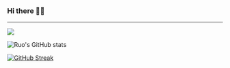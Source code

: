 ### Hi there 👋🏻
---------------------------
![](https://komarev.com/ghpvc/?username=ruo2019&color=9d33e8)

![Ruo's GitHub stats](https://github-readme-stats.vercel.app/api?username=ruo2019&show_icons=true&count_private=true&theme=synthwave&border_radius=100)


[![GitHub Streak](https://github-readme-streak-stats.herokuapp.com/?user=ruo2019&theme=jolly)](https://git.io/streak-stats)

